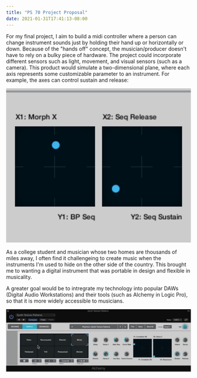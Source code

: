 ```yaml
---
title: "PS 70 Project Proposal"
date: 2021-01-31T17:41:13-08:00
---
```


For my final project, I aim to build a midi controller where a person can change instrument sounds just by holding their hand up or horizontally or down. Because of the "hands off" concept, the musician/producer doesn't have to rely on a bulky piece of hardware. The project could incorporate different sensors such as light, movement, and visual sensors (such as a camera). This product would simulate a two-dimensional plane, where each axis represents some customizable parameter to an instrument. For example, the axes can control sustain and release:

![Photo from Logic Pro User Guide](/static/images/logicaxis.png)

As a college student and musician whose two homes are thousands of miles away, I often find it challengeing to create music when the instruments I'm used to hide on the other side of the country. This brought me to wanting a digital instrument that was portable in design and flexible in musicality. 

A greater goal would be to intregrate my technology into popular DAWs (Digital Audio Workstations) and their tools (such as Alchemy in Logic Pro), so that it is more widely accessible to musicians.

![Photo by Rounik Sethi on macProVideo](/images/alchemy.jpg)  
